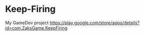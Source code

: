 # Keep-Firing
My GameDev project
https://play.google.com/store/apps/details?id=com.ZaksGame.KeepFiring
